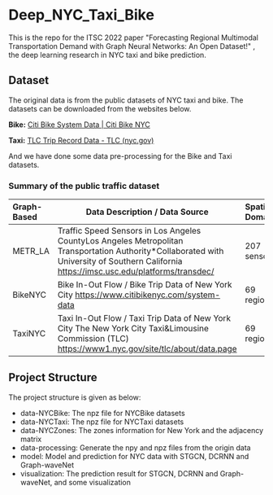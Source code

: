 # Deep_NYC_Taxi_Bike

This is the repo for the ITSC 2022 paper "Forecasting Regional Multimodal Transportation Demand with Graph Neural Networks: An Open Dataset!"
, the deep learning research in NYC taxi and bike prediction.

## Dataset

The original data is from the public datasets of NYC taxi and bike. The datasets can be downloaded from the websites below.

**Bike:** [Citi Bike System Data | Citi Bike NYC](https://ride.citibikenyc.com/system-data)

**Taxi:** [TLC Trip Record Data - TLC (nyc.gov)](https://www1.nyc.gov/site/tlc/about/tlc-trip-record-data.page)

And we have done some data pre-processing for the Bike and Taxi datasets.

### Summary of the public traffic dataset
| Graph-Based | Data Description / Data Source                               | Spatial Domain | Time Period         | Time Interval |
| :---------- | ------------------------------------------------------------ | :------------- | ------------------- | ------------- |
| METR_LA     | Traffic Speed Sensors in Los Angeles CountyLos Angeles Metropolitan Transportation Authority*Collaborated with University of Southern California  https://imsc.usc.edu/platforms/transdec/ | 207 sensors    | 2012/3/1∼2012/6/30  | 60 minutes    |
| BikeNYC     | Bike In-Out Flow / Bike Trip Data of New York City  https://www.citibikenyc.com/system-data | 69 regions     | 2019/1/1~2020/12/31 | 30/60 minutes |
| TaxiNYC     | Taxi In-Out Flow / Taxi Trip Data of New York City The New York City Taxi&Limousine Commission   (TLC) https://www1.nyc.gov/site/tlc/about/data.page | 69 regions     | 2019/1/1~2020/12/31 | 30/60 minutes |

## Project Structure

The project structure is given as below:

- data-NYCBike: The npz file for NYCBike datasets
- data-NYCTaxi: The npz file for NYCTaxi datasets
- data-NYCZones: The zones information for New York and the adjacency matrix
- data-processing: Generate the npy and npz files from the origin data
- model: Model and prediction for NYC data with STGCN, DCRNN and Graph-waveNet
- visualization: The prediction result for STGCN, DCRNN and Graph-waveNet, and some visualization






